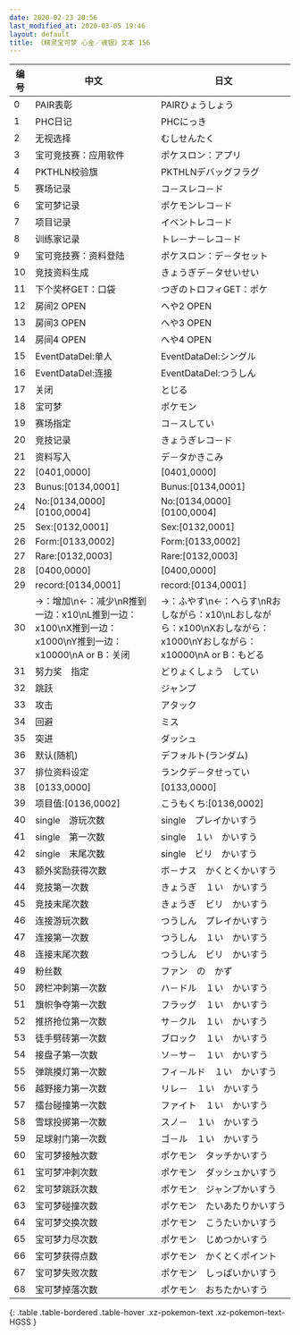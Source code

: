 ```yaml
---
date: 2020-02-23 20:56
last_modified_at: 2020-03-05 19:46
layout: default
title: 《精灵宝可梦 心金／魂银》文本 156
---
```

| 编号 | 中文 | 日文 |
| ---- | ---- | ---- |
| 0 | PAIR表彰 | PAIRひょうしょう |
| 1 | PHC日记 | PHCにっき |
| 2 | 无视选择 | むしせんたく |
| 3 | 宝可竞技赛：应用软件 | ポケスロン：アプリ |
| 4 | PKTHLN校验旗 | PKTHLNデバッグフラグ |
| 5 | 赛场记录 | コ－スレコ－ド |
| 6 | 宝可梦记录 | ポケモンレコ－ド |
| 7 | 项目记录 | イベントレコ－ド |
| 8 | 训练家记录 | トレ－ナ－レコ－ド |
| 9 | 宝可竞技赛：资料登陆 | ポケスロン：デ－タセット |
| 10 | 竞技资料生成 | きょうぎデ－タせいせい |
| 11 | 下个奖杯GET：口袋 | つぎのトロフィGET：ポケ |
| 12 | 房间2 OPEN | へや2 OPEN |
| 13 | 房间3 OPEN | へや3 OPEN |
| 14 | 房间4 OPEN | へや4 OPEN |
| 15 | EventDataDel:单人 | EventDataDel:シングル |
| 16 | EventDataDel:连接 | EventDataDel:つうしん |
| 17 | 关闭 | とじる |
| 18 | 宝可梦 | ポケモン |
| 19 | 赛场指定 | コ－スしてい |
| 20 | 竞技记录 | きょうぎレコ－ド |
| 21 | 资料写入 | デ－タかきこみ |
| 22 | [0401,0000] | [0401,0000] |
| 23 | Bunus:[0134,0001] | Bunus:[0134,0001] |
| 24 | No:[0134,0000] [0100,0004] | No:[0134,0000] [0100,0004] |
| 25 | Sex:[0132,0001] | Sex:[0132,0001] |
| 26 | Form:[0133,0002] | Form:[0133,0002] |
| 27 | Rare:[0132,0003] | Rare:[0132,0003] |
| 28 | [0400,0000] | [0400,0000] |
| 29 |  record:[0134,0001] |  record:[0134,0001] |
| 30 | →：增加\n←：减少\nR推到一边：x10\nL推到一边：x100\nX推到一边：x1000\nY推到一边：x10000\nA or B：关闭 | →：ふやす\n←：へらす\nRおしながら：x10\nLおしながら：x100\nXおしながら：x1000\nYおしながら：x10000\nA or B：もどる |
| 31 | 努力奖　指定 | どりょくしょう　してい |
| 32 | 跳跃 | ジャンプ |
| 33 | 攻击 | アタック |
| 34 | 回避 | ミス |
| 35 | 突进 | ダッシュ |
| 36 | 默认(随机) | デフォルト(ランダム) |
| 37 | 排位资料设定 | ランクデ－タせってい |
| 38 | [0133,0000] | [0133,0000] |
| 39 | 项目值:[0136,0002] | こうもくち:[0136,0002] |
| 40 | single　游玩次数 | single　プレイかいすう |
| 41 | single　第一次数 | single　１い　かいすう |
| 42 | single　末尾次数 | single　ビリ　かいすう |
| 43 | 额外奖励获得次数 | ボ－ナス　かくとくかいすう |
| 44 | 竞技第一次数 | きょうぎ　１い　かいすう |
| 45 | 竞技末尾次数 | きょうぎ　ビリ　かいすう |
| 46 | 连接游玩次数 | つうしん　プレイかいすう |
| 47 | 连接第一次数 | つうしん　１い　かいすう |
| 48 | 连接末尾次数 | つうしん　ビリ　かいすう |
| 49 | 粉丝数 | ファン　の　かず |
| 50 | 跨栏冲刺第一次数 | ハ－ドル　１い　かいすう |
| 51 | 旗帜争夺第一次数 | フラッグ　１い　かいすう |
| 52 | 推挤抢位第一次数 | サ－クル　１い　かいすう |
| 53 | 徒手劈砖第一次数 | ブロック　１い　かいすう |
| 54 | 接盘子第一次数 | ソ－サ－　１い　かいすう |
| 55 | 弹跳摸灯第一次数 | フィ－ルド　１い　かいすう |
| 56 | 越野接力第一次数 | リレ－　１い　かいすう |
| 57 | 擂台碰撞第一次数 | ファイト　１い　かいすう |
| 58 | 雪球投掷第一次数 | スノ－　１い　かいすう |
| 59 | 足球射门第一次数 | ゴ－ル　１い　かいすう |
| 60 | 宝可梦接触次数 | ポケモン　タッチかいすう |
| 61 | 宝可梦冲刺次数 | ポケモン　ダッシュかいすう |
| 62 | 宝可梦跳跃次数 | ポケモン　ジャンプかいすう |
| 63 | 宝可梦碰撞次数 | ポケモン　たいあたりかいすう |
| 64 | 宝可梦交换次数 | ポケモン　こうたいかいすう |
| 65 | 宝可梦力尽次数 | ポケモン　じめつかいすう |
| 66 | 宝可梦获得点数 | ポケモン　かくとくポイント |
| 67 | 宝可梦失败次数 | ポケモン　しっぱいかいすう |
| 68 | 宝可梦掉落次数 | ポケモン　おちたかいすう |
{: .table .table-bordered .table-hover .xz-pokemon-text .xz-pokemon-text-HGSS }
